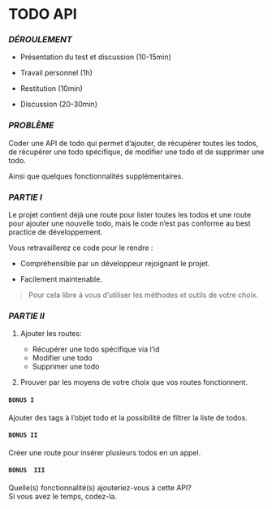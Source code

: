 # TODO API

### **_DÉROULEMENT_**

- Présentation du test et discussion (10-15min) 

- Travail personnel (1h)

- Restitution (10min) 

- Discussion (20-30min) 


### **_PROBLÈME_**

Coder une API de todo qui permet d’ajouter, de récupérer toutes les todos, de récupérer une todo spécifique, de modifier une todo et de supprimer une todo.

Ainsi que quelques fonctionnalités supplémentaires.

### **_PARTIE I_**

Le projet contient déjà une route pour lister toutes les todos et une route pour ajouter une nouvelle todo, mais le code n’est pas conforme au best practice de développement.

Vous retravaillerez ce code pour le rendre :  

- Compréhensible par un développeur rejoignant le projet.

- Facilement maintenable.

> Pour cela libre à vous d’utiliser les méthodes et outils de votre choix.

### **_PARTIE II_**

1. Ajouter les routes:
   - Récupérer une todo spécifique via l’id
   - Modifier une todo
   - Supprimer une todo

2. Prouver par les moyens de votre choix que vos routes fonctionnent.

#### `BONUS I`
Ajouter des tags à l’objet todo et la possibilité de filtrer la liste de todos.

#### `BONUS II`
Créer une route pour insérer plusieurs todos en un appel.

#### `BONUS  III`
Quelle(s) fonctionnalité(s) ajouteriez-vous à cette API?  
Si vous avez le temps, codez-la. 

